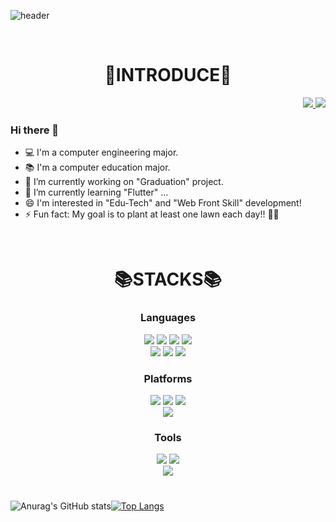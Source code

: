 ![header](https://capsule-render.vercel.app/api?type=slice&color=gradient&height=160&section=header&text=Welcome%20Seoyeon's%20Git!&fontAlign=50&fontAlignY=70&fontSize=70&fontColor=000000)

<br>
 <div align=center><h1>💖INTRODUCE💖</h1></div>
 <div align=right>
  <a href="https://devmooon.github.io/">
    <img src="https://img.shields.io/badge/moon._log-yellow?style=flat-square&logo=github&logoColor=white">
  </a>
  <img src="https://img.shields.io/badge/anstjdus0702@duksung.ac.kr-blue?style=flat-square&logo=gmail&logoColor=white">
</div>
 <h3>Hi there 👋</h3>
 
- 💻 I'm a computer engineering major.
- 📚 I'm a computer education major.
- 🔭 I’m currently working on "Graduation" project.
- 🌱 I’m currently learning "Flutter" ...
- 😄 I'm interested in "Edu-Tech" and "Web Front Skill" development!
- ⚡ Fun fact: My goal is to plant at least one lawn each day!! 🧐🍃

<br>
<div align=center><h1>📚STACKS📚</h1></div>

<div align=center><b><h3>Languages</h3></b></div>
<div align=center>
 <img src="https://img.shields.io/badge/c-%2300599C.svg?style=for-the-badge&logo=C&logoColor=white">
  <img src="https://img.shields.io/badge/c++-%2300599C.svg?style=for-the-badge&logo=c%2B%2B&logoColor=black"> 
  <img src="https://img.shields.io/badge/java-%23ED8B00.svg?style=for-the-badge&logo=java&logoColor=white"> 
  <img src="https://img.shields.io/badge/python-3670A0?style=for-the-badge&logo=python&logoColor=white">
 <br>
  <img src="https://img.shields.io/badge/html5-%23E34F26.svg?style=for-the-badge&logo=HTML5&logoColor=white">
  <img src="https://img.shields.io/badge/css3-%231572B6.svg?style=for-the-badge&logo=css3&logoColor=black"> 
  <img src="https://img.shields.io/badge/javascript-%23323330.svg?style=for-the-badge&logo=javascript&logoColor=white"> 
</div>

<div align=center><b><h3>Platforms</h3></b></div>
<div align=center>
 <img src="https://img.shields.io/badge/react-61DAFB?style=for-the-badge&logo=react&logoColor=black"> 
 <img src="https://img.shields.io/badge/vue.js-4FC08D?style=for-the-badge&logo=vue.js&logoColor=white"> 
  <img src="https://img.shields.io/badge/node.js-339933?style=for-the-badge&logo=Node.js&logoColor=white">
 <br>
  <img src="https://img.shields.io/badge/Android-3DDC84?style=for-the-badge&logo=Android&logoColor=white">
</div>

<div align=center><b><h3>Tools</h3></b></div>
<div align=center>
 <img src="https://img.shields.io/badge/django-%23092E20.svg?style=for-the-badge&logo=django&logoColor=black"> 
  <img src="https://img.shields.io/badge/Linux-FCC624?style=for-the-badge&logo=linux&logoColor=white"> 
 <br>
  <img src="https://img.shields.io/badge/mongoDB-47A248?style=for-the-badge&logo=MongoDB&logoColor=white">
</div>

<h1></h1>

![Anurag's GitHub stats](https://github-readme-stats.vercel.app/api?username=devMooon&show_icons=true&theme=radical)[![Top Langs](https://github-readme-stats.vercel.app/api/top-langs/?username=devMooon&layout=compact)](https://github.com/devMooon/github-readme-stats)
<!-- [![Solved.ac Profile](http://mazassumnida.wtf/api/v2/generate_badge?boj=anstjdus0702)](https://solved.ac/anstjdus0702/) -->



